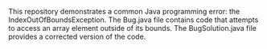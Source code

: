 This repository demonstrates a common Java programming error: the IndexOutOfBoundsException.  The Bug.java file contains code that attempts to access an array element outside of its bounds.  The BugSolution.java file provides a corrected version of the code.